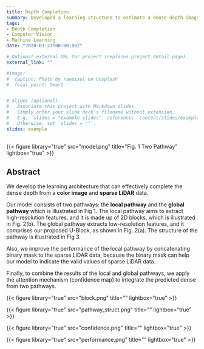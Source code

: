 ```yaml
---
title: Depth Completion
summary: Developed a learning structure to estimate a dense depth image from sparse depth measurements.
tags:
- Depth Completion
- Computer Vision
- Machine Learning
date: "2020-03-27T00:00:00Z"

# Optional external URL for project (replaces project detail page).
external_link: ""

#image:
#  caption: Photo by rawpixel on Unsplash
#  focal_point: Smart


# Slides (optional).
#   Associate this project with Markdown slides.
#   Simply enter your slide deck's filename without extension.
#   E.g. `slides = "example-slides"` references `content/slides/example-slides.md`.
#   Otherwise, set `slides = ""`.
slides: example
---
```

{{< figure library="true" src="model.png" title="Fig. 1 Two Pathway" lightbox="true" >}}

## Abstract
We develop the learning architecture that can effectively complete the dense depth from a **color image** and **sparse LiDAR** data. 

Our model consists of two pathways: the **local pathway** and the **global pathway** which is illustrated in Fig 1. The local pathway aims to extract high-resolution features, and it is made up of 2D blocks, which is illustrated in Fig. 2(b). The global pathway extracts low-resolution features, and it comprises our proposed U-Block, as shown in Fig. 2(a). The structure of the pathway is illustrated in Fig 3. 

Also, we improve the performance of the local pathway by concatenating binary mask to the sparse LiDAR data, because the binary mask can help our model to indicate the valid values of sparse LiDAR data. 

Finally, to combine the results of the local and global pathways, we apply the attention mechanism (confidence map) to integrate the predicted dense from two pathways. 

{{< figure library="true" src="block.png" title="" lightbox="true" >}}

{{< figure library="true" src="pathway_struct.png" title="" lightbox="true" >}}



{{< figure library="true" src="confidence.png" title="" lightbox="true" >}}

{{< figure library="true" src="performance.png" title="" lightbox="true" >}}